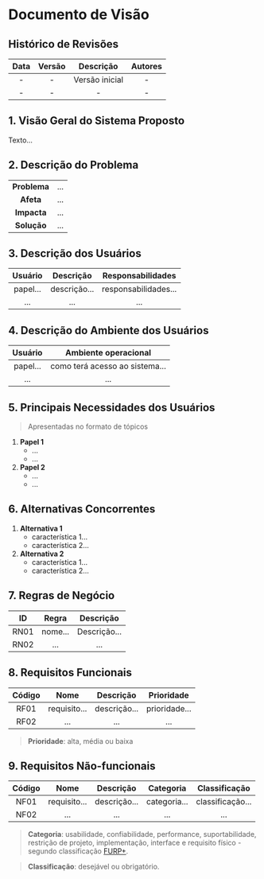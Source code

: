 # Documento de Visão

## Histórico de Revisões

| Data | Versão | Descrição | Autores |
| :--: | :----: | :-------: | :-----: |
| - | - | Versão inicial |  - |
| - | - | - |  - |


## 1. Visão Geral do Sistema Proposto

Texto...

## 2. Descrição do Problema
| | |
| :-: | :-: |
| **Problema** | ... |
| **Afeta** | ... |  
| **Impacta** | ... |
| **Solução** | ... | 

## 3. Descrição dos Usuários 

| Usuário | Descrição | Responsabilidades |
| :-----: | :-------: | :--------------: |
| papel... | descrição... | responsabilidades... |
| ... | ... | ... |

## 4. Descrição do Ambiente dos Usuários

| Usuário | Ambiente operacional |
| :-----: | :------------------: |
| papel... | como terá acesso ao sistema... |
| ... | ... |

## 5. Principais Necessidades dos Usuários

> Apresentadas no formato de tópicos
1. **Papel 1**
   - ...
   - ...
1. **Papel 2**
   - ...
   - ...


## 6. Alternativas Concorrentes

1. **Alternativa 1**
   - característica 1...
   - característica 2...
1. **Alternativa 2**
   - característica 1...
   - característica 2...

## 7. Regras de Negócio

| ID  | Regra | Descrição |
| :-: | :---: | :-------: |
| RN01 | nome... | Descrição... |
| RN02 | ... | ... |

## 8. Requisitos Funcionais

| Código | Nome | Descrição | Prioridade |
| :----: | :--: | :-------: | :--------: |
| RF01 | requisito... | descrição... | prioridade... |
| RF02 | ... | ... | ... |

> **Prioridade**: alta, média ou baixa

## 9. Requisitos Não-funcionais

| Código | Nome | Descrição | Categoria | Classificação |
| :----: | :--: | :-------: | :-------: | :-----------: |
| NF01 | requisito... | descrição... | categoria... | classificação... |
| NF02 | ... | ... | ... | ... |

> **Categoria**: usabilidade, confiabilidade, performance, suportabilidade, restrição de projeto, implementação, interface e requisito físico - segundo classificação [FURP+](https://pt.wikipedia.org/wiki/FURPS).

> **Classificação**: desejável ou obrigatório.